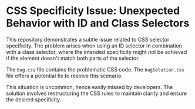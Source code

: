 # CSS Specificity Issue: Unexpected Behavior with ID and Class Selectors

This repository demonstrates a subtle issue related to CSS selector specificity.  The problem arises when using an ID selector in combination with a class selector, where the intended specificity might not be achieved if the element doesn't match both parts of the selector.

The `bug.css` file contains the problematic CSS code.  The `bugSolution.css` file offers a potential fix to resolve this scenario. 

This situation is uncommon, hence easily missed by developers. The solution involves restructuring the CSS rules to maintain clarity and ensure the desired specificity.